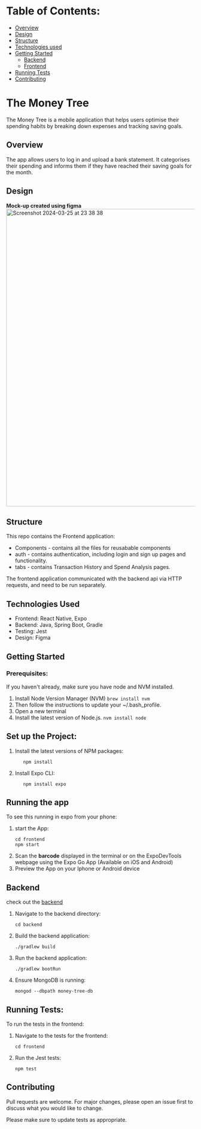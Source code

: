 # Table of Contents:
* [Overview](#Overview)
* [Design](#Design)
* [Structure](#Structure)
* [Technologies used](#Technologies-Used)
* [Getting Started](#Getting-Started)
   * [Backend](#Backend)
   * [Frontend](#Frontend)    
* [Running Tests](#Running-Tests)
* [Contributing](#Contributing)
  


# The Money Tree
The Money Tree is a mobile application that helps users optimise their spending habits by breaking down expenses and tracking saving goals.

## Overview
The app allows users to log in and upload a bank statement. It categorises their spending and informs them if they have reached their saving goals for the month.


## Design 
__Mock-up created using figma__
<img width="792" alt="Screenshot 2024-03-25 at 23 38 38" src="https://github.com/KatieAnthon/The_Money_Tree/assets/94082001/c95374e2-7077-45aa-9b00-6b358eeee52c">

## Structure

This repo contains the Frontend application: 
* Components - contains all the files for reusabable components
* auth - contains authentication, including login and sign up pages and functionality.
* tabs - contains Transaction History and Spend Analysis pages.

The frontend application communicated with the backend api via HTTP requests, and need to be run separately.

## Technologies Used
* Frontend: React Native, Expo
* Backend: Java, Spring Boot, Gradle
* Testing: Jest
* Design: Figma

## Getting Started

### Prerequisites:
If you haven't already, make sure you have node and NVM installed.

1. Install Node Version Manager (NVM)
   ```brew install nvm```
2. Then follow the instructions to update your ~/.bash_profile.
3. Open a new terminal
4. Install the latest version of Node.js.
   ```nvm install node```

## Set up the Project:
1. Install the latest versions of NPM packages:

   ```cd frontend
      npm install
   ```
2. Install Expo CLI:
   ```
      npm install expo
   ```

## Running the app
To see this running in expo from your phone:
1. start the App:
   ```
   cd frontend
   npm start
   ```
2. Scan the **barcode** displayed in the terminal or on the ExpoDevTools webpage using the Expo Go App (Available on iOS and Android)
3. Preview the App on your Iphone or Android device

## Backend
check out the [backend](https://github.com/KatieAnthon/money_tree_backend/tree/main)

1. Navigate to the backend directory:
   ```
   cd backend
   ```
2. Build the backend application:
   ```
   ./gradlew build
   ```
3. Run the backend application:
   ```
   ./gradlew bootRun
   ```
4. Ensure MongoDB is running:
   ```
   mongod --dbpath money-tree-db  
   ```
## Running Tests:

To run the tests in the frontend:
1. Navigate to the tests for the frontend:
   ```
   cd frontend
   ```
2. Run the Jest tests:
   ```
   npm test
   ```

## Contributing
Pull requests are welcome. For major changes, please open an issue first
to discuss what you would like to change.

Please make sure to update tests as appropriate.

